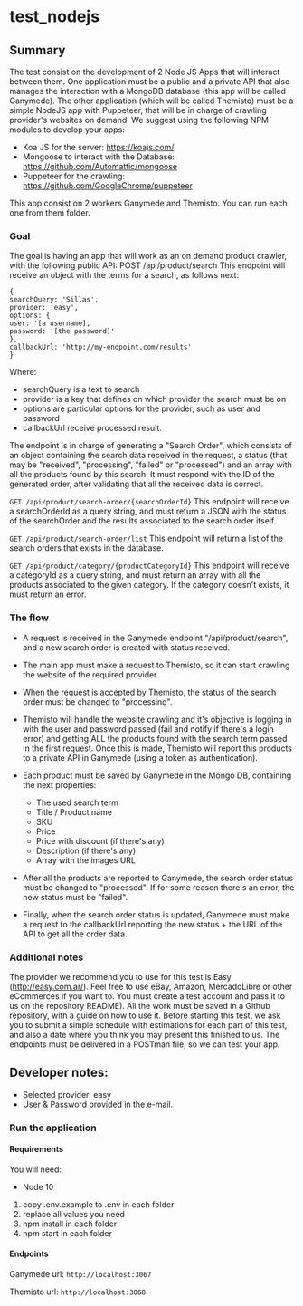 # test_nodejs

## Summary

The test consist on the development of 2 Node JS Apps that will interact between them. One
application must be a public and a private API that also manages the interaction with a
MongoDB database (this app will be called Ganymede). The other application (which will be
called Themisto) must be a simple NodeJS app with Puppeteer, that will be in charge of
crawling provider's websites on demand.
We suggest using the following NPM modules to develop your apps:
- Koa JS for the server: https://koajs.com/
- Mongoose to interact with the Database: https://github.com/Automattic/mongoose
- Puppeteer for the crawling: https://github.com/GoogleChrome/puppeteer

This app consist on 2 workers Ganymede and Themisto.
You can run each one from them folder.

### Goal
The goal is having an app that will work as an on demand product crawler, with the following
public API:
POST /api/product/search
This endpoint will receive an object with the terms for a search, as follows next:
``` 
{
searchQuery: 'Sillas',
provider: 'easy',
options: {
user: '[a username],
password: '[the password]'
},
callbackUrl: 'http://my-endpoint.com/results'
} 
```
Where:
- searchQuery​ is a text to search
- provider​ is a key that defines on which provider the search must be on
- options​ are particular options for the provider, such as user and password
- callbackUrl​ receive processed result.

The endpoint is in charge of generating a "Search Order", which consists of an object containing
the search data received in the request, a status (that may be "received", "processing", "failed"
or "processed") and an array with all the products found by this search.
It must respond with the ID of the generated order, after validating that all the received data is
correct.

``` GET /api/product/search-order/{searchOrderId} ```
This endpoint will receive a searchOrderId as a query string, and must return a JSON with the
status of the searchOrder and the results associated to the search order itself.

``` GET /api/product/search-order/list ```
This endpoint will return a list of the search orders that exists in the database.

``` GET /api/product/category/{productCategoryId} ```
This endpoint will receive a categoryId as a query string, and must return an array with all the
products associated to the given category. If the category doesn't exists, it must return an error.

### The flow
- A request is received in the Ganymede endpoint "/api/product/search", and a new search
order is created with status received. 
- The main app must make a request to Themisto, so it can start crawling the website of the required provider. 
- When the request is accepted by Themisto, the status of the search order must be changed to "processing".
- Themisto will handle the website crawling and it's objective is logging in with the user and
password passed (fail and notify if there's a login error) and getting ALL the products found with
the search term passed in the first request. Once this is made, Themisto will report this products
to a private API in Ganymede (using a token as authentication).

- Each product must be saved by Ganymede in the Mongo DB, containing the next properties:
  - The used search term
  - Title / Product name
  - SKU
  - Price
  - Price with discount (if there's any)
  - Description (if there's any)
  - Array with the images URL

- After all the products are reported to Ganymede, the search order status must be changed to
"processed". If for some reason there's an error, the new status must be "failed".
- Finally, when the search order status is updated, Ganymede must make a request to the
callbackUrl reporting the new status + the URL of the API to get all the order data.

### Additional notes
The provider we recommend you to use for this test is Easy (http://easy.com.ar/). Feel free to
use eBay, Amazon, MercadoLibre or other eCommerces if you want to. You must create a test
account and pass it to us on the repository README).
All the work must be saved in a Github repository, with a guide on how to use it. Before
starting this test, we ask you to submit a simple schedule with estimations for each part
of this test, and also a date where you think you may present this finished to us.
The endpoints must be delivered in a POSTman file, so we can test your app.

## Developer notes:

- Selected provider: easy
- User & Password provided in the e-mail.

### Run the application

#### Requirements
You will need:
- Node 10

1) copy .env.example to .env in each folder
2) replace all values you need
3) npm install in each folder
4) npm start in each folder

#### Endpoints


Ganymede url: ``` http://localhost:3067 ```

Themisto url: ``` http://localhost:3068 ```
